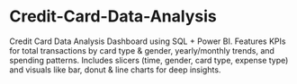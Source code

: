 # Credit-Card-Data-Analysis
Credit Card Data Analysis Dashboard using SQL + Power BI. Features KPIs for total transactions by card type &amp; gender, yearly/monthly trends, and spending patterns. Includes slicers (time, gender, card type, expense type) and visuals like bar, donut &amp; line charts for deep insights.
